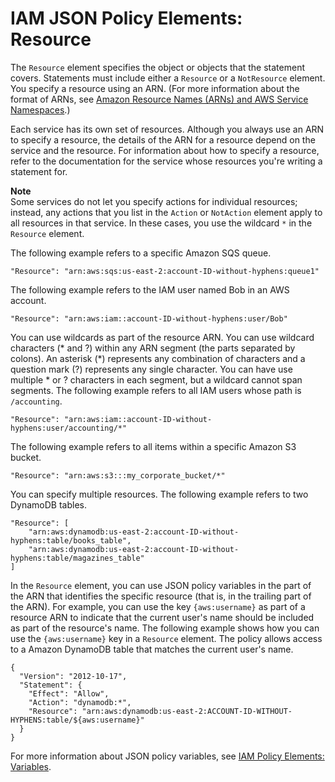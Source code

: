 # IAM JSON Policy Elements: Resource<a name="reference_policies_elements_resource"></a>

The `Resource` element specifies the object or objects that the statement covers\. Statements must include either a `Resource` or a `NotResource` element\. You specify a resource using an ARN\. \(For more information about the format of ARNs, see [Amazon Resource Names \(ARNs\) and AWS Service Namespaces](http://alpha-docs-aws.amazon.com/general/latest/gr/aws-arns-and-namespaces.html)\.\) 

Each service has its own set of resources\. Although you always use an ARN to specify a resource, the details of the ARN for a resource depend on the service and the resource\. For information about how to specify a resource, refer to the documentation for the service whose resources you're writing a statement for\.

**Note**  
Some services do not let you specify actions for individual resources; instead, any actions that you list in the `Action` or `NotAction` element apply to all resources in that service\. In these cases, you use the wildcard `*` in the `Resource` element\. 

The following example refers to a specific Amazon SQS queue\.

```
"Resource": "arn:aws:sqs:us-east-2:account-ID-without-hyphens:queue1"
```

The following example refers to the IAM user named Bob in an AWS account\.

```
"Resource": "arn:aws:iam::account-ID-without-hyphens:user/Bob"
```

You can use wildcards as part of the resource ARN\. You can use wildcard characters \(\* and ?\) within any ARN segment \(the parts separated by colons\)\. An asterisk \(\*\) represents any combination of characters and a question mark \(?\) represents any single character\. You can have use multiple \* or ? characters in each segment, but a wildcard cannot span segments\. The following example refers to all IAM users whose path is `/accounting`\. 

```
"Resource": "arn:aws:iam::account-ID-without-hyphens:user/accounting/*"
```

The following example refers to all items within a specific Amazon S3 bucket\.

```
"Resource": "arn:aws:s3:::my_corporate_bucket/*"
```

You can specify multiple resources\. The following example refers to two DynamoDB tables\.

```
"Resource": [
    "arn:aws:dynamodb:us-east-2:account-ID-without-hyphens:table/books_table",
    "arn:aws:dynamodb:us-east-2:account-ID-without-hyphens:table/magazines_table"
]
```

In the `Resource` element, you can use JSON policy variables in the part of the ARN that identifies the specific resource \(that is, in the trailing part of the ARN\)\. For example, you can use the key `{aws:username}` as part of a resource ARN to indicate that the current user's name should be included as part of the resource's name\. The following example shows how you can use the `{aws:username}` key in a `Resource` element\. The policy allows access to a Amazon DynamoDB table that matches the current user's name\.

```
{
  "Version": "2012-10-17",
  "Statement": {
    "Effect": "Allow",
    "Action": "dynamodb:*",
    "Resource": "arn:aws:dynamodb:us-east-2:ACCOUNT-ID-WITHOUT-HYPHENS:table/${aws:username}"
  }
}
```

For more information about JSON policy variables, see [IAM Policy Elements: Variables](reference_policies_variables.md)\.